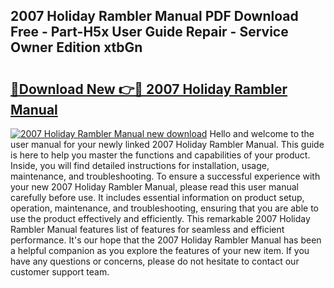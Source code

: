 ## 2007 Holiday Rambler Manual PDF Download Free - Part-H5x User Guide Repair - Service Owner Edition xtbGn

# <h2><a href="http://bc72555.oget.top/?id=2007+Holiday+Rambler+Manual">🔗Download New 👉🔴 2007 Holiday Rambler Manual</a></h2>

[![2007 Holiday Rambler Manual new download](https://i.imgur.com/5g1atiW.png)](http://bc72555.oget.top/?id=2007+Holiday+Rambler+Manual)
Hello and welcome to the user manual for your newly linked 2007 Holiday Rambler Manual. This guide is here to help you master the functions and capabilities of your product. Inside, you will find detailed instructions for installation, usage, maintenance, and troubleshooting. To ensure a successful experience with your new 2007 Holiday Rambler Manual, please read this user manual carefully before use. It includes essential information on product setup, operation, maintenance, and troubleshooting, ensuring that you are able to use the product effectively and efficiently. This remarkable 2007 Holiday Rambler Manual features list of features for seamless and efficient performance. It's our hope that the 2007 Holiday Rambler Manual has been a helpful companion as you explore the features of your new item. If you have any questions or concerns, please do not hesitate to contact our customer support team.
